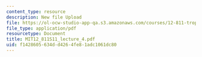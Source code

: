 ```yaml
---
content_type: resource
description: New file Upload
file: https://ol-ocw-studio-app-qa.s3.amazonaws.com/courses/12-811-tropical-meteorology-spring-2011/f1428605634dd4264fe81adc1061dc80_MIT12_811S11_lecture_4.pdf
file_type: application/pdf
resourcetype: Document
title: MIT12_811S11_lecture_4.pdf
uid: f1428605-634d-d426-4fe8-1adc1061dc80
---
```

